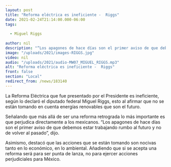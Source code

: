 ```yaml
---
layout: post
title: "Reforma eléctrica es ineficiente -  Riggs"
date: 2021-02-24T21:14:00.000-06:00
tags:
  
  - Miguel Riggs
  
author: nil
description: "“Los apagones de hace días son el primer aviso de que debemos estar trabajando rumbo al futuro y no de volver al pasado”"
image: "/uploads/2021/images-RIGGS.jpg"
video: nil
audio: "/uploads/2021/audio-MW07_MIGUEL_RIGGS.mp3"
alt: "Reforma eléctrica es ineficiente -  Riggs"
front: false
section: "Local"
redirect_from: /news/183140
---
```


La Reforma Eléctrica que fue presentado por el Presidente es ineficiente, según lo declaró el diputado federal Miguel Riggs, esto al afirmar que no se están tomando en cuenta energías renovables que son el futuro.

Señalando que más allá de ser una reforma retrograda lo más importante es que perjudica directamente a los mexicanos. “Los apagones de hace días son el primer aviso de que debemos estar trabajando rumbo al futuro y no de volver al pasado”, dijo.

Asimismo, destacó que las acciones que se están tomando son nocivas tanto en lo económico, en lo ambiental. Añadiendo que si se acepta una reforma será para ser punta de lanza, no para ejercer acciones perjudiciales para México.